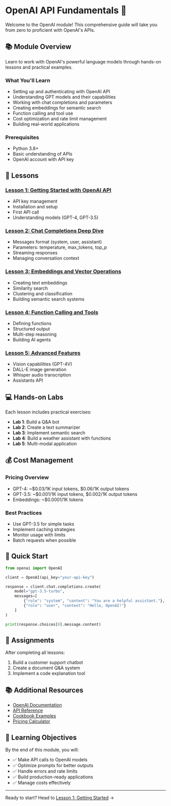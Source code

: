# OpenAI API Fundamentals 🤖

Welcome to the OpenAI module! This comprehensive guide will take you from zero to proficient with OpenAI's APIs.

## 📚 Module Overview

Learn to work with OpenAI's powerful language models through hands-on lessons and practical examples.

### What You'll Learn
- Setting up and authenticating with OpenAI API
- Understanding GPT models and their capabilities
- Working with chat completions and parameters
- Creating embeddings for semantic search
- Function calling and tool use
- Cost optimization and rate limit management
- Building real-world applications

### Prerequisites
- Python 3.8+
- Basic understanding of APIs
- OpenAI account with API key

## 📖 Lessons

### [Lesson 1: Getting Started with OpenAI API](./lesson-01-setup.md)
- API key management
- Installation and setup
- First API call
- Understanding models (GPT-4, GPT-3.5)

### [Lesson 2: Chat Completions Deep Dive](./lesson-02-chat-completions.md)
- Messages format (system, user, assistant)
- Parameters: temperature, max_tokens, top_p
- Streaming responses
- Managing conversation context

### [Lesson 3: Embeddings and Vector Operations](./lesson-03-embeddings.md)
- Creating text embeddings
- Similarity search
- Clustering and classification
- Building semantic search systems

### [Lesson 4: Function Calling and Tools](./lesson-04-function-calling.md)
- Defining functions
- Structured output
- Multi-step reasoning
- Building AI agents

### [Lesson 5: Advanced Features](./lesson-05-advanced.md)
- Vision capabilities (GPT-4V)
- DALL-E image generation
- Whisper audio transcription
- Assistants API

## 💻 Hands-on Labs

Each lesson includes practical exercises:
- **Lab 1**: Build a Q&A bot
- **Lab 2**: Create a text summarizer
- **Lab 3**: Implement semantic search
- **Lab 4**: Build a weather assistant with functions
- **Lab 5**: Multi-modal application

## 💰 Cost Management

### Pricing Overview
- GPT-4: ~$0.03/1K input tokens, $0.06/1K output tokens
- GPT-3.5: ~$0.001/1K input tokens, $0.002/1K output tokens
- Embeddings: ~$0.0001/1K tokens

### Best Practices
- Use GPT-3.5 for simple tasks
- Implement caching strategies
- Monitor usage with limits
- Batch requests when possible

## 🚀 Quick Start

```python
from openai import OpenAI

client = OpenAI(api_key="your-api-key")

response = client.chat.completions.create(
    model="gpt-3.5-turbo",
    messages=[
        {"role": "system", "content": "You are a helpful assistant."},
        {"role": "user", "content": "Hello, OpenAI!"}
    ]
)

print(response.choices[0].message.content)
```

## 📝 Assignments

After completing all lessons:
1. Build a customer support chatbot
2. Create a document Q&A system
3. Implement a code explanation tool

## 📚 Additional Resources

- [OpenAI Documentation](https://platform.openai.com/docs)
- [API Reference](https://platform.openai.com/docs/api-reference)
- [Cookbook Examples](https://cookbook.openai.com)
- [Pricing Calculator](https://openai.com/pricing)

## 🎯 Learning Objectives

By the end of this module, you will:
- ✅ Make API calls to OpenAI models
- ✅ Optimize prompts for better outputs
- ✅ Handle errors and rate limits
- ✅ Build production-ready applications
- ✅ Manage costs effectively

---

Ready to start? Head to [Lesson 1: Getting Started](./lesson-01-setup.md) →